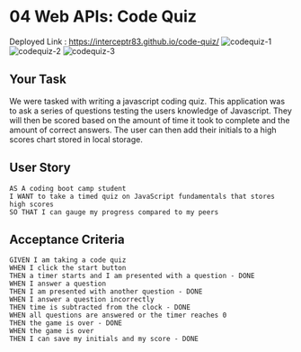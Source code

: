 # 04 Web APIs: Code Quiz
Deployed Link : https://interceptr83.github.io/code-quiz/
![codequiz-1](https://user-images.githubusercontent.com/90010873/149754232-1dd8de62-5966-4027-9cd2-6ee956204395.jpg)
![codequiz-2](https://user-images.githubusercontent.com/90010873/149754241-16748afd-6379-4f81-a301-1f582ae45fe3.jpg)
![codequiz-3](https://user-images.githubusercontent.com/90010873/149754250-c30f1950-b9ac-42a5-9909-accddb421bec.jpg)

## Your Task

We were tasked with writing a javascript coding quiz. This application was to ask a series of questions testing the users knowledge of Javascript. They will then be scored based on the amount of time it took to complete and the amount of correct answers. The user can then add their initials to a high scores chart stored in local storage.

## User Story

```
AS A coding boot camp student
I WANT to take a timed quiz on JavaScript fundamentals that stores high scores
SO THAT I can gauge my progress compared to my peers
```

## Acceptance Criteria

```
GIVEN I am taking a code quiz
WHEN I click the start button
THEN a timer starts and I am presented with a question - DONE
WHEN I answer a question
THEN I am presented with another question - DONE
WHEN I answer a question incorrectly
THEN time is subtracted from the clock - DONE
WHEN all questions are answered or the timer reaches 0
THEN the game is over - DONE
WHEN the game is over
THEN I can save my initials and my score - DONE
```
